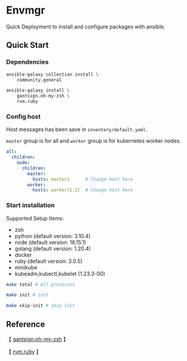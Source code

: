 # Envmgr
Quick Deployment to install and configure packages with ansible.
## Quick Start
### Dependencies

```bash
ansible-galaxy collection install \
    community.general

ansible-galaxy install \
    gantsign.oh-my-zsh \
    rvm.ruby
```
### Config host
Host messages has been save in `inventory/default.yaml`.

`master` group is for all and `worker` group is for kubernetes worker nodes.
```yaml
all:
  children:
    node:
      children:
        master:
          hosts: master1      # Change host here
        worker:
          hosts: worker[1:2]  # Change host here
```
### Start installation
Supported Setup Items:
- zsh
- python (default version: 3.10.4)
- node   (default version: 16.15.1)
- golang (default version: 1.20.4)
- docker
- ruby   (default version: 3.0.5)
- minikube
- kubeadm,kubectl,kubelet (1.23.3-00) 
```bash
make total # All processes

make init # init

make skip-init # skip init
```

## Reference
【 [gantsign.oh-my-zsh](https://github.com/gantsign/ansible-role-oh-my-zsh) 】

【 [rvm.ruby](https://github.com/rvm/rvm1-ansible) 】
